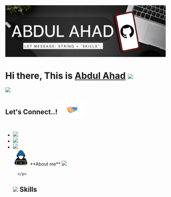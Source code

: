 <img src="./banner1.png" />

<h1 align="left">Hi there, This is <a href= "https://www.linkedin.com/in/abdul-a-53b146129" target="_blank" rel="noopener noreferrer">Abdul Ahad</a> <img src="https://media.giphy.com/media/TEnXkcsHrP4YedChhA/giphy.gif" height="30" /></h1>
  <a href="https://github.com/DenverCoder1/readme-typing-svg"><img src="https://readme-typing-svg.herokuapp.com?font=Time+New+Roman&color=cyan&size=25&center=true&vCenter=true&width=600&height=100&lines=I+am+a+Computer+Science+Undergraduat..&hearts;++;A+Self-taught+Front-End+Web+Developer;A+Competitive+Programmer;"></a>
</p>
<p><h2>Let's Connect..!   <img src="https://github.com/0xAbdulKhalid/0xAbdulKhalid/raw/main/assets/mdImages/handshake.gif" width ="80"></h2></p>
<br>
<div align='left'>
<ul>
  <li>
  <a href="https://twitter.com/Azankhan761" target="_blank"><img src="https://img.shields.io/badge/twitter-%231DA1F2.svg?&style=for-the-badge&logo=twitter&logoColor=white" /></a>
    <br>
    <li>
    <a href="https://www.linkedin.com/in/abdul-a-53b146129/" target="_blank"><img src="https://img.shields.io/badge/linkedin-%230077B5.svg?&style=for-the-badge&logo=linkedin&logoColor=white" /></a>
    <br>
    <li>
    <a href="https://instagram.com/itsjust_ahad" target="_blank"><img src="https://img.shields.io/badge/instagram-%23E4405F.svg?&style=for-the-badge&logo=instagram&logoColor=white"></a>

<br>
<picture><img src = "https://github.com/0xAbdulKhalid/0xAbdulKhalid/raw/main/assets/mdImages/about_me.gif" width = 50px></picture> **About me**

<img src="https://user-images.githubusercontent.com/73097560/115834477-dbab4500-a447-11eb-908a-139a6edaec5c.gif">
      
      
      </p>
## <img src="https://media2.giphy.com/media/QssGEmpkyEOhBCb7e1/giphy.gif?cid=ecf05e47a0n3gi1bfqntqmob8g9aid1oyj2wr3ds3mg700bl&rid=giphy.gif" width ="25"><b> Skills</b>

